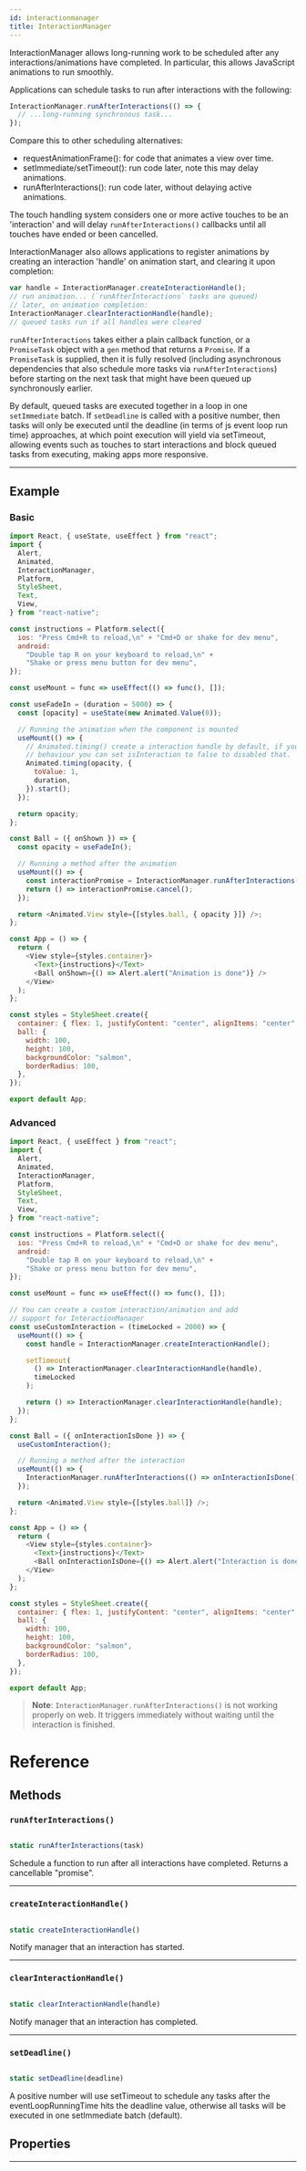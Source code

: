 ```yaml
---
id: interactionmanager
title: InteractionManager
---
```


InteractionManager allows long-running work to be scheduled after any interactions/animations have completed. In particular, this allows JavaScript animations to run smoothly.

Applications can schedule tasks to run after interactions with the following:

```js
InteractionManager.runAfterInteractions(() => {
  // ...long-running synchronous task...
});
```

Compare this to other scheduling alternatives:

- requestAnimationFrame(): for code that animates a view over time.
- setImmediate/setTimeout(): run code later, note this may delay animations.
- runAfterInteractions(): run code later, without delaying active animations.

The touch handling system considers one or more active touches to be an 'interaction' and will delay `runAfterInteractions()` callbacks until all touches have ended or been cancelled.

InteractionManager also allows applications to register animations by creating an interaction 'handle' on animation start, and clearing it upon completion:

```js
var handle = InteractionManager.createInteractionHandle();
// run animation... (`runAfterInteractions` tasks are queued)
// later, on animation completion:
InteractionManager.clearInteractionHandle(handle);
// queued tasks run if all handles were cleared
```

`runAfterInteractions` takes either a plain callback function, or a `PromiseTask` object with a `gen` method that returns a `Promise`. If a `PromiseTask` is supplied, then it is fully resolved (including asynchronous dependencies that also schedule more tasks via `runAfterInteractions`) before starting on the next task that might have been queued up synchronously earlier.

By default, queued tasks are executed together in a loop in one `setImmediate` batch. If `setDeadline` is called with a positive number, then tasks will only be executed until the deadline (in terms of js event loop run time) approaches, at which point execution will yield via setTimeout, allowing events such as touches to start interactions and block queued tasks from executing, making apps more responsive.

---


## Example

### Basic

```js
import React, { useState, useEffect } from "react";
import {
  Alert,
  Animated,
  InteractionManager,
  Platform,
  StyleSheet,
  Text,
  View,
} from "react-native";

const instructions = Platform.select({
  ios: "Press Cmd+R to reload,\n" + "Cmd+D or shake for dev menu",
  android:
    "Double tap R on your keyboard to reload,\n" +
    "Shake or press menu button for dev menu",
});

const useMount = func => useEffect(() => func(), []);

const useFadeIn = (duration = 5000) => {
  const [opacity] = useState(new Animated.Value(0));

  // Running the animation when the component is mounted
  useMount(() => {
    // Animated.timing() create a interaction handle by default, if you want to disabled that
    // behaviour you can set isInteraction to false to disabled that.
    Animated.timing(opacity, {
      toValue: 1,
      duration,
    }).start();
  });

  return opacity;
};

const Ball = ({ onShown }) => {
  const opacity = useFadeIn();

  // Running a method after the animation
  useMount(() => {
    const interactionPromise = InteractionManager.runAfterInteractions(() => onShown());
    return () => interactionPromise.cancel();
  });

  return <Animated.View style={[styles.ball, { opacity }]} />;
};

const App = () => {
  return (
    <View style={styles.container}>
      <Text>{instructions}</Text>
      <Ball onShown={() => Alert.alert("Animation is done")} />
    </View>
  );
};

const styles = StyleSheet.create({
  container: { flex: 1, justifyContent: "center", alignItems: "center" },
  ball: {
    width: 100,
    height: 100,
    backgroundColor: "salmon",
    borderRadius: 100,
  },
});

export default App;
```

### Advanced

```js
import React, { useEffect } from "react";
import {
  Alert,
  Animated,
  InteractionManager,
  Platform,
  StyleSheet,
  Text,
  View,
} from "react-native";

const instructions = Platform.select({
  ios: "Press Cmd+R to reload,\n" + "Cmd+D or shake for dev menu",
  android:
    "Double tap R on your keyboard to reload,\n" +
    "Shake or press menu button for dev menu",
});

const useMount = func => useEffect(() => func(), []);

// You can create a custom interaction/animation and add
// support for InteractionManager
const useCustomInteraction = (timeLocked = 2000) => {
  useMount(() => {
    const handle = InteractionManager.createInteractionHandle();

    setTimeout(
      () => InteractionManager.clearInteractionHandle(handle),
      timeLocked
    );

    return () => InteractionManager.clearInteractionHandle(handle);
  });
};

const Ball = ({ onInteractionIsDone }) => {
  useCustomInteraction();

  // Running a method after the interaction
  useMount(() => {
    InteractionManager.runAfterInteractions(() => onInteractionIsDone());
  });

  return <Animated.View style={[styles.ball]} />;
};

const App = () => {
  return (
    <View style={styles.container}>
      <Text>{instructions}</Text>
      <Ball onInteractionIsDone={() => Alert.alert("Interaction is done")} />
    </View>
  );
};

const styles = StyleSheet.create({
  container: { flex: 1, justifyContent: "center", alignItems: "center" },
  ball: {
    width: 100,
    height: 100,
    backgroundColor: "salmon",
    borderRadius: 100,
  },
});

export default App;
```

> **Note**: `InteractionManager.runAfterInteractions()` is not working properly on web. It triggers immediately without waiting until the interaction is finished.

# Reference

## Methods

### `runAfterInteractions()`

```js

static runAfterInteractions(task)

```

Schedule a function to run after all interactions have completed. Returns a cancellable "promise".

---

### `createInteractionHandle()`

```js

static createInteractionHandle()

```

Notify manager that an interaction has started.

---

### `clearInteractionHandle()`

```js

static clearInteractionHandle(handle)

```

Notify manager that an interaction has completed.

---

### `setDeadline()`

```js

static setDeadline(deadline)

```

A positive number will use setTimeout to schedule any tasks after the eventLoopRunningTime hits the deadline value, otherwise all tasks will be executed in one setImmediate batch (default).

## Properties

---
